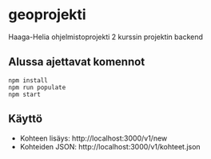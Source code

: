 # geoprojekti
Haaga-Helia ohjelmistoprojekti 2 kurssin projektin backend

## Alussa ajettavat komennot
```
npm install
npm run populate
npm start
```

## Käyttö
* Kohteen lisäys: http://localhost:3000/v1/new
* Kohteiden JSON: http://localhost:3000/v1/kohteet.json
